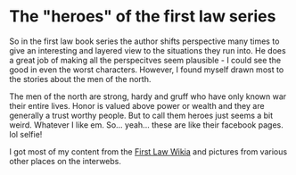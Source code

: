 # The "heroes" of the first law series

So in the first law book series the author shifts perspective many times to give an interesting and layered view to the situations they run into. He does a great job of making all the perspecitves seem plausible - I could see the good in even the worst characters. However, I found myself drawn most to the stories about the men of the north. 

The men of the north are strong, hardy and gruff who have only known war their entire lives. Honor is valued above power or wealth and they are generally a trust worthy people. But to call them heroes just seems a bit weird. Whatever I like em. So... yeah... these are like their facebook pages. lol selfie!

I got most of my content from the [First Law Wikia](http://firstlaw.wikia.com/wiki/First_Law_Wiki) and pictures from various other places on the interwebs. 

